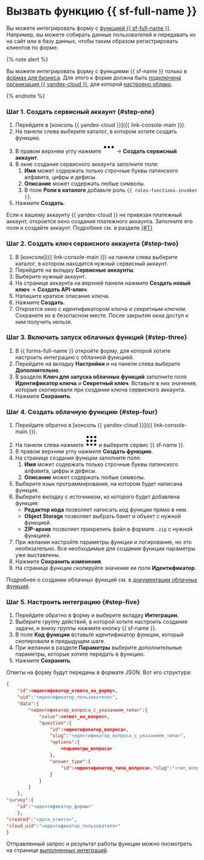 # Вызвать функцию {{ sf-full-name }}

Вы можете интегрировать форму с [функцией {{ sf-full-name }}](../functions/index.yaml). Например, вы можете собирать данные пользователей и передавать их на сайт или в базу данных, чтобы таким образом регистрировать клиентов по форме.

{% note alert %}

Вы можете интегрировать форму с функциями {{ sf-name }} только в [формах для бизнеса](forms-for-org.md). Для этого к форме должна быть [подключена организация {{ yandex-cloud }}](../organization/operations/enable-org.md), для которой [настроено облако](../resource-manager/operations/cloud/create.md).

{% endnote %}

### Шаг 1. Создать сервисный аккаунт {#step-one}

1. Перейдите в [консоль {{ yandex-cloud }}]({{ link-console-main }}).
1. На панели слева выберите каталог, в котором хотите создать функцию.
1. В правом верхнем углу нажмите ![](../_assets/console-icons/ellipsis.svg) → **Создать сервисный аккаунт**.
1. В окне создания сервисного аккаунта заполните поля:
	1. **Имя** может содержать только строчные буквы латинского алфавита, цифры и дефисы.
	1. **Описание** может содержать любые символы.
	1. В поле **Роли в каталоге** добавьте роль `{{ roles-functions-invoker }}`.
1. Нажмите **Создать**.

Если к вашему аккаунту {{ yandex-cloud }} не привязан платежный аккаунт, откроется окно создания платежного аккаунта. Заполните его поля и создайте аккаунт. Подробнее см. в разделе [{#T}](../getting-started/individuals/registration.md#new-account)

### Шаг 2. Создать ключ сервисного аккаунта {#step-two}

1. В [консоли]({{ link-console-main }}) на панели слева выберите каталог, в котором находится нужный сервисный аккаунт.
1. Перейдите на вкладку **Сервисные аккаунты**.
1. Выберите нужный аккаунт.
1. На странице аккаунта на верхней панели нажмите **Создать новый ключ** → **Создать API-ключ**.
1. Напишите краткое описание ключа.
1. Нажмите **Создать**.
1. Откроется окно с идентификатором ключа и секретным ключом. Сохраните их в безопасном месте. После закрытия окна доступ к ним получить нельзя.

### Шаг 3. Включить запуск облачных функций {#step-three}

1. В {{ forms-full-name }} откройте форму, для которой хотите настроить интеграцию с облачной функцией.
1. Перейдите на вкладку **Настройки** и на панели слева выберите **Дополнительно**.
1. В разделе **Ключ для запуска облачных функций** заполните поля **Идентификатор ключа** и **Секретный ключ**. Вставьте в них значения, которые скопировали при создании ключа сервисного аккаунта.
1. Нажмите **Сохранить**.

### Шаг 4. Создать облачную функцию {#step-four}

1. Перейдите обратно в [консоль {{ yandex-cloud }}]({{ link-console-main }}).
1. На панели слева нажмите ![](../_assets/console-icons/dots-9.svg) и выберите сервис {{ sf-name }}.
1. В правом верхнем углу нажмите **Создать функцию**.
1. На странице создания функции заполните поля:
	1. **Имя** может содержать только строчные буквы латинского алфавита, цифры и дефисы.
	1. **Описание** может содержать любые символы.
1. Выберите язык программирования, на котором будет написана функция.
1. Выберите вкладку с источником, из которого будет добавлена функция:
	* **Редактор кода** позволяет написать код функции прямо в нем.
	* **Object Storage** позволяет выбрать бакет и объект с нужной функцией.
	* **ZIP-архив** позволяет прикрепить файл в формате `.zip` с нужной функцией.
1. При желании настройте параметры функции и логирование, но это необязательно. Все необходимые для создания функции параметры уже выставлены.
1. Нажмите **Сохранить изменения**.
1. На странице функции скопируйте значение ее поля **Идентификатор**.

Подробнее о создании облачных функций см. в [документации облачных функций](../functions/quickstart/create-function/index.md).

### Шаг 5. Настроить интеграцию {#step-five}

1. Перейдите обратно в форму и выберите вкладку **Интеграции**.
1. Выберите группу действий, в которой хотите настроить создание задачи, и внизу группы нажмите кнопку {{ sf-name }}.
1. В поле **Код функции** вставьте идентификатор функции, который скопировали в предыдущем шаге.
1. При желании в разделе **Параметры** выберите дополнительные параметры, которые хотите передать в функцию.
1. Нажмите **Сохранить**.

Ответы на форму будут переданы в формате JSON. Вот его структура:

```json
{
	"id":<идентификатор_ответа_на_форму>,
	"uid":"<идентификатор_пользователя>",
	"data":{
		"<идентификатор_вопроса_с_указанием_типа>":{
			"value":<ответ_на_вопрос>,
			"question":{
				"id":<идентификатор_вопроса>,
				"slug":"<идентификатор_вопроса_с_указанием_типа>",
				"options":{
					<параметры_вопроса>
				},
				"answer_type":{
					"id":<идентификатор_типа_вопроса>,"slug":"<тип_вопроса>"
				}
			}		
		}
	},
"survey":{
	"id":"<идентификатор_формы>"
	},
"created":"<дата_ответа>",
"cloud_uid":"<идентификатор_пользователя>"
}
```

Отправленный запрос и результат работы функции можно посмотреть на странице [выполненных интеграций](notifications.md#completed-integration).

